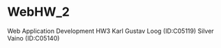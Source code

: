 # WebHW_2
Web Application Development HW3
Karl Gustav Loog (ID:C05119)
Silver Vaino (ID:C05140)




